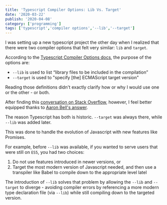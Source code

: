 ```yaml
---
title: 'Typescript Compiler Options: Lib Vs. Target'
date: '2020-03-22'
publish: '2020-04-08'
category: ['programming']
tags: ['typescript','compiler options','--lib','--target']
---
```

I was setting up a new typescript project the other day when I realized that there were two compiler options that felt very similar: `lib` and `target`. 

According to the [Typescript Compiler Options docs](https://www.typescriptlang.org/docs/handbook/compiler-options.html), the purpose of the options are:
- `--lib` is used to list “library files to be included in the compilation”
- `--target` is used to "specify [the] ECMAScript target version"

Reading those definitions didn't exactly clarify how or why I would use one or the other - or both.

After finding this [conversation on Stack Overflow](https://stackoverflow.com/questions/42093758/need-clarification-of-the-target-and-lib-compiler-options), however, I feel better equipped thanks to [Aaron Bell's answer](https://stackoverflow.com/a/42097465).

The reason Typescript has both is historic. `--target` was always there, while `--lib` was added later. 

This was done to handle the evolution of Javascript with new features like Promises.

For example, before `--lib` was available, if you wanted to serve users that were still on `ES5`, you had two choices:
1. Do not use features introduced in newer versions, or
2. Target the most modern version of Javascript needed, and then use a transpiler like Babel to compile down to the appropriate level latel

The introduction of `--lib` solves that problem by allowing the `--lib` and `--target` to diverge - avoiding compiler errors by referencing a more modern type declaration file (via `--lib`) while still compiling down to the targeted version. 


